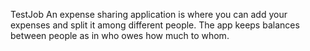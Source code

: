 TestJob
An expense sharing application is where you can add your expenses and split it among
different people. The app keeps balances between people as in who owes how much to
whom.
